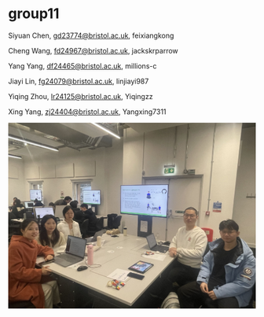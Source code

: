 # group11


Siyuan Chen, gd23774@bristol.ac.uk, feixiangkong

Cheng Wang, fd24967@bristol.ac.uk, jackskrparrow

Yang Yang, df24465@bristol.ac.uk, millions-c

Jiayi Lin, fg24079@bristol.ac.uk, linjiayi987

Yiqing Zhou, lr24125@bristol.ac.uk, Yiqingzz

Xing Yang, zj24404@bristol.ac.uk, Yangxing7311

![image](https://github.com/Yiqingzz/group11/blob/main/%E7%85%A7%E7%89%87.jpg)
